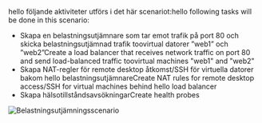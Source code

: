 <span data-ttu-id="930b6-101">hello följande aktiviteter utförs i det här scenariot:</span><span class="sxs-lookup"><span data-stu-id="930b6-101">hello following tasks will be done in this scenario:</span></span>

* <span data-ttu-id="930b6-102">Skapa en belastningsutjämnare som tar emot trafik på port 80 och skicka belastningsutjämnad trafik toovirtual datorer ”web1” och ”web2”</span><span class="sxs-lookup"><span data-stu-id="930b6-102">Create a load balancer that receives network traffic on port 80 and send load-balanced traffic toovirtual machines "web1" and "web2"</span></span>
* <span data-ttu-id="930b6-103">Skapa NAT-regler för remote desktop åtkomst/SSH för virtuella datorer bakom hello belastningsutjämnare</span><span class="sxs-lookup"><span data-stu-id="930b6-103">Create NAT rules for remote desktop access/SSH for virtual machines behind hello load balancer</span></span>
* <span data-ttu-id="930b6-104">Skapa hälsotillståndsavsökningar</span><span class="sxs-lookup"><span data-stu-id="930b6-104">Create health probes</span></span>

![Belastningsutjämningsscenario](./media/load-balancer-get-started-internet-scenario-include/scenario-classic.png)
